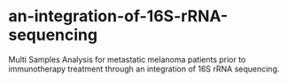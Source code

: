 # an-integration-of-16S-rRNA-sequencing
Multi Samples Analysis for metastatic melanoma patients prior to immunotherapy treatment through an integration of 16S rRNA sequencing.
